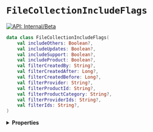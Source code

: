 # `FileCollectionIncludeFlags`


[![API: Internal/Beta](https://img.shields.io/static/v1?label=API&message=Internal/Beta&color=red&style=flat-square)](/docs/developer-guide/core/api-conventions.md)



```kotlin
data class FileCollectionIncludeFlags(
    val includeOthers: Boolean?,
    val includeUpdates: Boolean?,
    val includeSupport: Boolean?,
    val includeProduct: Boolean?,
    val filterCreatedBy: String?,
    val filterCreatedAfter: Long?,
    val filterCreatedBefore: Long?,
    val filterProvider: String?,
    val filterProductId: String?,
    val filterProductCategory: String?,
    val filterProviderIds: String?,
    val filterIds: String?,
)
```

<details>
<summary>
<b>Properties</b>
</summary>

<details>
<summary>
<code>includeOthers</code>: <code><code><a href='https://kotlinlang.org/api/latest/jvm/stdlib/kotlin/-boolean/'>Boolean</a>?</code></code>
</summary>





</details>

<details>
<summary>
<code>includeUpdates</code>: <code><code><a href='https://kotlinlang.org/api/latest/jvm/stdlib/kotlin/-boolean/'>Boolean</a>?</code></code>
</summary>





</details>

<details>
<summary>
<code>includeSupport</code>: <code><code><a href='https://kotlinlang.org/api/latest/jvm/stdlib/kotlin/-boolean/'>Boolean</a>?</code></code>
</summary>





</details>

<details>
<summary>
<code>includeProduct</code>: <code><code><a href='https://kotlinlang.org/api/latest/jvm/stdlib/kotlin/-boolean/'>Boolean</a>?</code></code> Includes `specification.resolvedProduct`
</summary>





</details>

<details>
<summary>
<code>filterCreatedBy</code>: <code><code><a href='https://kotlinlang.org/api/latest/jvm/stdlib/kotlin/-string/'>String</a>?</code></code>
</summary>





</details>

<details>
<summary>
<code>filterCreatedAfter</code>: <code><code><a href='https://kotlinlang.org/api/latest/jvm/stdlib/kotlin/-long/'>Long</a>?</code></code>
</summary>





</details>

<details>
<summary>
<code>filterCreatedBefore</code>: <code><code><a href='https://kotlinlang.org/api/latest/jvm/stdlib/kotlin/-long/'>Long</a>?</code></code>
</summary>





</details>

<details>
<summary>
<code>filterProvider</code>: <code><code><a href='https://kotlinlang.org/api/latest/jvm/stdlib/kotlin/-string/'>String</a>?</code></code>
</summary>





</details>

<details>
<summary>
<code>filterProductId</code>: <code><code><a href='https://kotlinlang.org/api/latest/jvm/stdlib/kotlin/-string/'>String</a>?</code></code>
</summary>





</details>

<details>
<summary>
<code>filterProductCategory</code>: <code><code><a href='https://kotlinlang.org/api/latest/jvm/stdlib/kotlin/-string/'>String</a>?</code></code>
</summary>





</details>

<details>
<summary>
<code>filterProviderIds</code>: <code><code><a href='https://kotlinlang.org/api/latest/jvm/stdlib/kotlin/-string/'>String</a>?</code></code> Filters by the provider ID. The value is comma-separated.
</summary>





</details>

<details>
<summary>
<code>filterIds</code>: <code><code><a href='https://kotlinlang.org/api/latest/jvm/stdlib/kotlin/-string/'>String</a>?</code></code> Filters by the resource ID. The value is comma-separated.
</summary>





</details>



</details>

